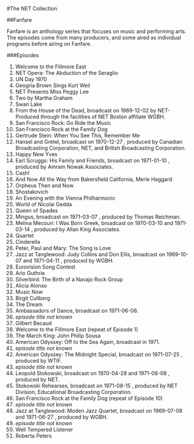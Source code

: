 #The NET Collection

##Fanfare

Fanfare is an anthology series that focuses on music and performing arts.  The episodes come from many producers, and some aired as individual programs before airing on Fanfare.

###Episodes
1. Welcome to the Fillmore East
2. NET Opera: The Abduction of the Seraglio
3. UN Day 1970
4. Geogria Brown Sings Kurt Weil
5. NET Presents Miss Peggy Lee
6. Two by Martha Graham
7. Swan Lake
8. From the House of the Dead, broadcast on 1969-12-02 by NET- Produced through the facilities of NET Boston affiliate WGBH. <br/>
9. San Francisco Rock: Go Ride the Music
10. San Francisco Rock at the Family Dog
11. Gertrude Stein: When You See This, Remember Me
12. Hansel and Gretel, broadcast on 1970-12-27 , produced by Canadian Broadcasting Corporation, NET, and British Broadcasting Corporation. <br/>
13. Happy New Yves
14. Earl Scruggs: His Family and Friends, broadcast on 1971-01-10 , produced by Amram Nowak Associates. <br/>
15. Cash!
16. And Now All the Way from Bakersfield California, Merle Haggard
17. Orpheus Then and Now
18. Shostakovich
19. An Evening with the Vienna Philharmonic
20. World of Nicolai Gedda
21. Queen of Spades
22. Mingus, broadcast on 1971-03-07 , produced by Thomas Reichman. <br/>
23. Melina Mecouri: I Was Born Greek, broadcast on 1970-03-10 and 1971-03-14 , produced by Allan King Associates. <br/>
24. Quartet
25. Cinderella
26. Peter, Paul and Mary: The Song is Love
27. Jazz at Tanglewood: Judy Collins and Don Ellis, broadcast on 1969-10-07 and 1971-04-11 , produced by WGBH. <br/>
28. Eurovision Song Contest
29. Arlo Guthrie
30. Silverbird: The Birth of a Navajo Rock Group
31. Alicia Alonso
32. Music Now
33. Birgit Cullberg
34. The Dream
35. Ambassadors of Dance, broadcast on 1971-06-06. <br/>
36. *episode title not known*
37. Gilbert Becaud
38. Welcome to the Fillmore East (repeat of Episode 1)
39. The March King: John Philip Sousa
40. American Odyssey: Off to the Sea Again, broadcast in 1971. <br/>
41. *episode title not known*
42. American Odyssey: The Midnight Special, broadcast on 1971-07-25 , produced by WTIF. <br/>
43. *episode title not known*
44. Leopold Stokowski, broadcast on 1970-04-28 and 1971-08-08 , produced by NET. <br/>
45. Stokowski Rehearses, broadcast on 1971-08-15 , produced by NET Division, Educational Broadcasting Corporation. <br/>
46. San Francisco Rock at the Family Dog (repeat of Episode 10)
47. *episode title not known*
48. Jazz at Tanglewood: Moden Jazz Quartet, broadcast on 1969-07-08 and 1971-06-27 , produced by WGBH. <br/>
49. *episode title not known*
50. Well Tempered Listener
51. Roberta Peters
